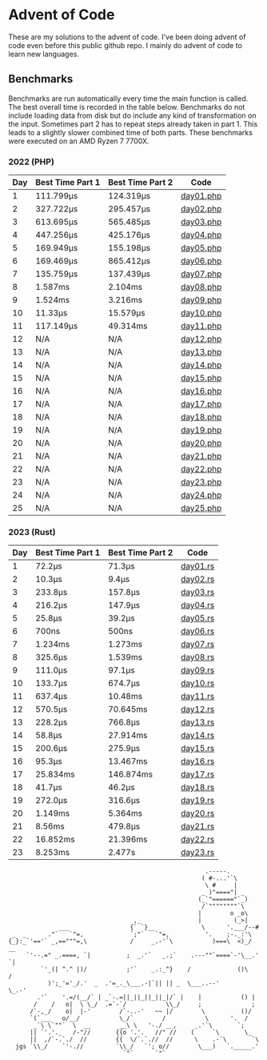 # Advent of Code
These are my solutions to the advent of code. I've been doing advent of code even before this public github repo. I mainly do advent of code to learn new languages.

## Benchmarks
Benchmarks are run automatically every time the main function is called. The best overall
time is recorded in the table below. Benchmarks do not include loading data from disk but do
include any kind of transformation on the input. Sometimes part 2 has to repeat steps already
taken in part 1. This leads to a slightly slower combined time of both parts. These benchmarks
were executed on an AMD Ryzen 7 7700X.
### 2022 (PHP)
<!-- SOT2022 -->
| Day | Best Time Part 1 | Best Time Part 2 | Code |
|---|---|---|---|
| 1 | 111.799μs <!-- 111799 --> | 124.319μs <!-- 124319 --> | [day01.php](https://github.com/konstantin-lukas/advent-of-code/blob/master/2022-php/src/day01.php) |
| 2 | 327.722μs <!-- 327722 --> | 295.457μs <!-- 295457 --> | [day02.php](https://github.com/konstantin-lukas/advent-of-code/blob/master/2022-php/src/day02.php) |
| 3 | 613.695μs <!-- 613695 --> | 565.485μs <!-- 565485 --> | [day03.php](https://github.com/konstantin-lukas/advent-of-code/blob/master/2022-php/src/day03.php) |
| 4 | 447.256μs <!-- 447256 --> | 425.176μs <!-- 425176 --> | [day04.php](https://github.com/konstantin-lukas/advent-of-code/blob/master/2022-php/src/day04.php) |
| 5 | 169.949μs <!-- 169949 --> | 155.198μs <!-- 155198 --> | [day05.php](https://github.com/konstantin-lukas/advent-of-code/blob/master/2022-php/src/day05.php) |
| 6 | 169.469μs <!-- 169469 --> | 865.412μs <!-- 865412 --> | [day06.php](https://github.com/konstantin-lukas/advent-of-code/blob/master/2022-php/src/day06.php) |
| 7 | 135.759μs <!-- 135759 --> | 137.439μs <!-- 137439 --> | [day07.php](https://github.com/konstantin-lukas/advent-of-code/blob/master/2022-php/src/day07.php) |
| 8 | 1.587ms <!-- 1587815 --> | 2.104ms <!-- 2104341 --> | [day08.php](https://github.com/konstantin-lukas/advent-of-code/blob/master/2022-php/src/day08.php) |
| 9 | 1.524ms <!-- 1524767 --> | 3.216ms <!-- 3216365 --> | [day09.php](https://github.com/konstantin-lukas/advent-of-code/blob/master/2022-php/src/day09.php) |
| 10 | 11.33μs <!-- 11330 --> | 15.579μs <!-- 15579 --> | [day10.php](https://github.com/konstantin-lukas/advent-of-code/blob/master/2022-php/src/day10.php) |
| 11 | 117.149μs <!-- 117149 --> | 49.314ms <!-- 49314140 --> | [day11.php](https://github.com/konstantin-lukas/advent-of-code/blob/master/2022-php/src/day11.php) |
| 12 | N/A <!-- 9223372036854775807 --> | N/A <!-- 9223372036854775807 --> | [day12.php](https://github.com/konstantin-lukas/advent-of-code/blob/master/2022-php/src/day12.php) |
| 13 | N/A <!-- 9223372036854775807 --> | N/A <!-- 9223372036854775807 --> | [day13.php](https://github.com/konstantin-lukas/advent-of-code/blob/master/2022-php/src/day13.php) |
| 14 | N/A <!-- 9223372036854775807 --> | N/A <!-- 9223372036854775807 --> | [day14.php](https://github.com/konstantin-lukas/advent-of-code/blob/master/2022-php/src/day14.php) |
| 15 | N/A <!-- 9223372036854775807 --> | N/A <!-- 9223372036854775807 --> | [day15.php](https://github.com/konstantin-lukas/advent-of-code/blob/master/2022-php/src/day15.php) |
| 16 | N/A <!-- 9223372036854775807 --> | N/A <!-- 9223372036854775807 --> | [day16.php](https://github.com/konstantin-lukas/advent-of-code/blob/master/2022-php/src/day16.php) |
| 17 | N/A <!-- 9223372036854775807 --> | N/A <!-- 9223372036854775807 --> | [day17.php](https://github.com/konstantin-lukas/advent-of-code/blob/master/2022-php/src/day17.php) |
| 18 | N/A <!-- 9223372036854775807 --> | N/A <!-- 9223372036854775807 --> | [day18.php](https://github.com/konstantin-lukas/advent-of-code/blob/master/2022-php/src/day18.php) |
| 19 | N/A <!-- 9223372036854775807 --> | N/A <!-- 9223372036854775807 --> | [day19.php](https://github.com/konstantin-lukas/advent-of-code/blob/master/2022-php/src/day19.php) |
| 20 | N/A <!-- 9223372036854775807 --> | N/A <!-- 9223372036854775807 --> | [day20.php](https://github.com/konstantin-lukas/advent-of-code/blob/master/2022-php/src/day20.php) |
| 21 | N/A <!-- 9223372036854775807 --> | N/A <!-- 9223372036854775807 --> | [day21.php](https://github.com/konstantin-lukas/advent-of-code/blob/master/2022-php/src/day21.php) |
| 22 | N/A <!-- 9223372036854775807 --> | N/A <!-- 9223372036854775807 --> | [day22.php](https://github.com/konstantin-lukas/advent-of-code/blob/master/2022-php/src/day22.php) |
| 23 | N/A <!-- 9223372036854775807 --> | N/A <!-- 9223372036854775807 --> | [day23.php](https://github.com/konstantin-lukas/advent-of-code/blob/master/2022-php/src/day23.php) |
| 24 | N/A <!-- 9223372036854775807 --> | N/A <!-- 9223372036854775807 --> | [day24.php](https://github.com/konstantin-lukas/advent-of-code/blob/master/2022-php/src/day24.php) |
| 25 | N/A <!-- 9223372036854775807 --> | N/A <!-- 9223372036854775807 --> | [day25.php](https://github.com/konstantin-lukas/advent-of-code/blob/master/2022-php/src/day25.php) |
<!-- EOT2022 -->

### 2023 (Rust)
<!-- SOT2023 -->
| Day | Best Time Part 1 | Best Time Part 2 | Code |
|---|---|---|---|
| 1 | 72.2μs <!-- 72200 --> | 71.3μs <!-- 71300 --> | [day01.rs](https://github.com/konstantin-lukas/advent-of-code/blob/master/2023-rust/src/solutions/day01.rs) |
| 2 | 10.3μs <!-- 10300 --> | 9.4μs <!-- 9400 --> | [day02.rs](https://github.com/konstantin-lukas/advent-of-code/blob/master/2023-rust/src/solutions/day02.rs) |
| 3 | 233.8μs <!-- 233800 --> | 157.8μs <!-- 157800 --> | [day03.rs](https://github.com/konstantin-lukas/advent-of-code/blob/master/2023-rust/src/solutions/day03.rs) |
| 4 | 216.2μs <!-- 216200 --> | 147.9μs <!-- 147900 --> | [day04.rs](https://github.com/konstantin-lukas/advent-of-code/blob/master/2023-rust/src/solutions/day04.rs) |
| 5 | 25.8μs <!-- 25800 --> | 39.2μs <!-- 39200 --> | [day05.rs](https://github.com/konstantin-lukas/advent-of-code/blob/master/2023-rust/src/solutions/day05.rs) |
| 6 | 700ns <!-- 700 --> | 500ns <!-- 500 --> | [day06.rs](https://github.com/konstantin-lukas/advent-of-code/blob/master/2023-rust/src/solutions/day06.rs) |
| 7 | 1.234ms <!-- 1234600 --> | 1.273ms <!-- 1273700 --> | [day07.rs](https://github.com/konstantin-lukas/advent-of-code/blob/master/2023-rust/src/solutions/day07.rs) |
| 8 | 325.6μs <!-- 325600 --> | 1.539ms <!-- 1539200 --> | [day08.rs](https://github.com/konstantin-lukas/advent-of-code/blob/master/2023-rust/src/solutions/day08.rs) |
| 9 | 111.0μs <!-- 111000 --> | 97.1μs <!-- 97100 --> | [day09.rs](https://github.com/konstantin-lukas/advent-of-code/blob/master/2023-rust/src/solutions/day09.rs) |
| 10 | 133.7μs <!-- 133700 --> | 674.7μs <!-- 674700 --> | [day10.rs](https://github.com/konstantin-lukas/advent-of-code/blob/master/2023-rust/src/solutions/day10.rs) |
| 11 | 637.4μs <!-- 637400 --> | 10.48ms <!-- 10480800 --> | [day11.rs](https://github.com/konstantin-lukas/advent-of-code/blob/master/2023-rust/src/solutions/day11.rs) |
| 12 | 570.5μs <!-- 570500 --> | 70.645ms <!-- 70645900 --> | [day12.rs](https://github.com/konstantin-lukas/advent-of-code/blob/master/2023-rust/src/solutions/day12.rs) |
| 13 | 228.2μs <!-- 228200 --> | 766.8μs <!-- 766800 --> | [day13.rs](https://github.com/konstantin-lukas/advent-of-code/blob/master/2023-rust/src/solutions/day13.rs) |
| 14 | 58.8μs <!-- 58800 --> | 27.914ms <!-- 27914400 --> | [day14.rs](https://github.com/konstantin-lukas/advent-of-code/blob/master/2023-rust/src/solutions/day14.rs) |
| 15 | 200.6μs <!-- 200600 --> | 275.9μs <!-- 275900 --> | [day15.rs](https://github.com/konstantin-lukas/advent-of-code/blob/master/2023-rust/src/solutions/day15.rs) |
| 16 | 95.3μs <!-- 95300 --> | 13.467ms <!-- 13046700 --> | [day16.rs](https://github.com/konstantin-lukas/advent-of-code/blob/master/2023-rust/src/solutions/day16.rs) |
| 17 | 25.834ms <!-- 25834800 --> | 146.874ms <!-- 146874600 --> | [day17.rs](https://github.com/konstantin-lukas/advent-of-code/blob/master/2023-rust/src/solutions/day17.rs) |
| 18 | 41.7μs <!-- 41700 --> | 46.2μs <!-- 46200 --> | [day18.rs](https://github.com/konstantin-lukas/advent-of-code/blob/master/2023-rust/src/solutions/day18.rs) |
| 19 | 272.0μs <!-- 272000 --> | 316.6μs <!-- 316600 --> | [day19.rs](https://github.com/konstantin-lukas/advent-of-code/blob/master/2023-rust/src/solutions/day19.rs) |
| 20 | 1.149ms <!-- 1149800 --> | 5.364ms <!-- 5364400 --> | [day20.rs](https://github.com/konstantin-lukas/advent-of-code/blob/master/2023-rust/src/solutions/day20.rs) |
| 21 | 8.56ms <!-- 8560300 --> | 479.8μs <!-- 479800 --> | [day21.rs](https://github.com/konstantin-lukas/advent-of-code/blob/master/2023-rust/src/solutions/day21.rs) |
| 22 | 16.852ms <!-- 16852500 --> | 21.396ms <!-- 21396400 --> | [day22.rs](https://github.com/konstantin-lukas/advent-of-code/blob/master/2023-rust/src/solutions/day22.rs) |
| 23 | 8.253ms <!-- 8253900 --> | 2.477s <!-- 2477428200 --> | [day23.rs](https://github.com/konstantin-lukas/advent-of-code/blob/master/2023-rust/src/solutions/day23.rs) |
<!-- EOT2023 -->

```
                                                       .-----.
                                                      ( #-...'`\
                                                       \ #     |
                                                      _ )"===="| _
                                                     (_`"======"`_)
                                                      /`""""""""`\
                                                     |        o _o\
                                   ,_                |         (_>|
              ___                 {` `}__             \      '.___/--#
 _  _      ."`   `"=,             `;"`   `"=,          '.    ;-._:'\
{_}:_`'=='` _,=="""=,\            /     _.-'`\           )===\  <)_/  __
     `'--.=" _.====, `|          ;  _.'`   _.;`    .---""`====`-'\__.'  `|
         `'_(| ^.^ |)/           ;'`    _.:_^}    /             ()\     /
           )';_'='_/.'  _  .'=_._\___.-|`|| || _  \___..--'        \_.-'
        .'`    '.=/(__/` | _`-.=||_||_||_||_|/` |    |           () |
       /    /   o|  \ \_/  .=`-`/           \\_/     ;              ;
      /`-,_/    o|  |-'        /`-..-'   ~~ |/        \          ()/
      `(`___   o/__/           \_/`        /           \      '.  /
       _`\ \`""`  \  __        __\ \   '-./ __,     _.'`\       `;
      || `'.'._   /-"//       {{o '.'.   //" //    (     `\       \_
      ||  ,/`-.`./  //        {{  \/`.`.//  //      \    .-`\       `\
  jgs `\\_/    `'-.//         `\\_/   `'; o//        \___)   `._____.'
                                `"`      `"`
```
